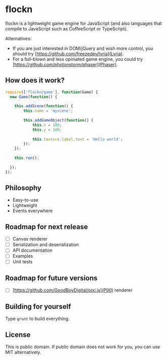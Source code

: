 flockn
======

flockn is a lightweight game engine for JavaScript (and also languages that compile to JavaScript such as CoffeeScript or TypeScript).

Alternatives:
* If you are just interested in DOM/jQuery and wish more control, you should try [https://github.com/freezedev/lyria](Lyria).
* For a full-blown and less opiniated game engine, you could try [https://github.com/photonstorm/phaser](Phaser).

How does it work?
-----------------

```javascript
require(['flockn/game'], function(Game) {
  new Game(function() {
  
    this.addScene(function() {
    	this.name = 'myscene';
    	
    	this.addGameObject(function() {
    		this.x = 100;
    		this.y = 100;
    		
    		this.texture.label.text = 'Hello world';
    	});
    });
    
    this.run();
  
  });
});
```

Philosophy
----------
* Easy-to-use
* Lightweight
* Events everywhere

Roadmap for next release
------------------------
- [ ] Canvas renderer
- [ ] Serialization and deserialization
- [ ] API documentation
- [ ] Examples
- [ ] Unit tests

Roadmap for future versions
---------------------------
- [ ] [https://github.com/GoodBoyDigital/pixi.js](PIXI) renderer

Building for yourself
---------------------
Type `grunt` to build everything.

License
-------
This is public domain. If public domain does not work for you, you can use MIT alternatively.
